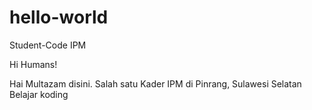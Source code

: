 # hello-world
Student-Code IPM

Hi Humans!

Hai Multazam disini. Salah satu Kader IPM di Pinrang, Sulawesi Selatan
Belajar koding
